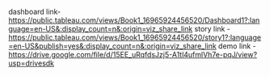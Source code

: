 dashboard link-https://public.tableau.com/views/Book1_16965924456520/Dashboard1?:language=en-US&:display_count=n&:origin=viz_share_link
story link - https://public.tableau.com/views/Book1_16965924456520/story1?:language=en-US&publish=yes&:display_count=n&:origin=viz_share_link
demo link - https://drive.google.com/file/d/15EE_uRqfdsJzj5-A1tl4ufmlVh7e-pqJ/view?usp=drivesdk
